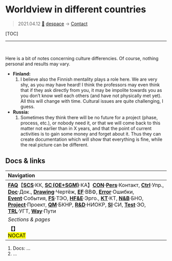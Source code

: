 # Worldview in different countries
> 2021.04.12 [🚀](../index/index.md) [despace](index.md) → [Contact](contact.md)

[TOC]

---

<p style="page-break-after:always"> </p>

Here is a bit of notes concerning culture differencies. Of course, nothing personal and results may vary.

   - **Finland:**
      1. I believe also the Finnish mentality plays a role here. We are very shy, as you may have heard! I think the professors may even think that if they ask directly from you, it may be impolite towards you as you don’t know well each others (and have not physically met yet). All this will change with time. Cultural issues are quite challenging, I guess.
   - **Russia:**
      1. Sometimes they think there will be no future for a project (phase, process, etc.), or nobody need it, or that we will come back to this matter not earlier than in X years, and that the point of current activities is to gain some money and forget about it. Thus they can create documentation which will show that everything is fine, while the real picture can be different.



## Docs & links
|Navigation|
|:--|
|**[FAQ](faq.md)**【**[SCS](scs.md)**·КК, **[SC (OE+SGM)](sc.md)**·КА】**[CON](contact.md)·[Pers](person.md)**·Контакт, **[Ctrl](control.md)**·Упр., **[Doc](doc.md)**·Док., **[Drawing](drawing.md)**·Чертёж, **[EF](ef.md)**·ВВФ, **[Error](error.md)**·Ошибки, **[Event](event.md)**·События, **[FS](fs.md)**·ТЭО, **[HF&E](hfe.md)**·Эрго., **[KT](kt.md)**·КТ, **[N&B](nnb.md)**·БНО, **[Project](project.md)**·Проект, **[QM](qm.md)**·БКНР, **[R&D](rnd.md)**·НИОКР, **[SI](si.md)**·СИ, **[Test](test.md)**·ЭО, **[TRL](trl.md)**·УГТ, **[Way](way.md)**·Пути|
|*Sections & pages*|
|**【[](.md)】**<br> <mark>NOCAT</mark>|

   1. Docs: …
   1. …

